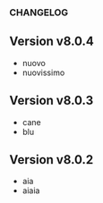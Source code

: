 ### CHANGELOG

## Version v8.0.4
- nuovo 
- nuovissimo
## Version v8.0.3
- cane 
- blu

## Version v8.0.2
- aia
- aiaia

